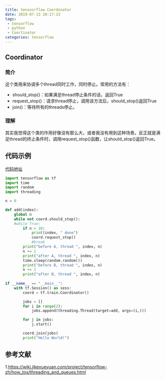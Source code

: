 ```yaml
---
title: tensosrflow Coordinator
date: 2019-07-13 20:17:13
tags:
 - tensorflow
 - python
 - Coortinator
categories: tensorflow
---
```



## Coordinator
### 简介
这个类用来协调多个thread同时工作，同时停止。常用的方法有：
- should_stop()：如果满足thread停止条件的话，返回True
- request_stop()：请求thread停止，调用该方法后，should_stop()返回True
- join(<list of threads>)：等待所有的threads停止。

### 理解
其实我觉得这个类的作用好像没有那么大，或者我没有用到这种场景。反正就是满足thread的终止条件时，调用request_stop()函数，让should_stop()返回True。
## 代码示例
[代码地址](https://github.com/mxxhcm/code/blob/master/tf/ops/tf_train_Coordinator.py)
``` python
import tensorflow as tf
import time
import random
import threading

n = 0

def add(index):
    global n
    while not coord.should_stop():
    #while True:
        if n > 10:
            print(index, " done")
            coord.request_stop()
            #break
        print("before A, thread ", index, n)
        n += 1
        print("after A, thread ", index, n)
        time.sleep(random.random())
        print("before B, thread ", index, n)
        n += 1
        print("after B, thread ", index, n)
    
if __name__ == "__main__":
    with tf.Session() as sess:
        coord = tf.train.Coordinator()

        jobs = []
        for i in range(2):
            jobs.append(threading.Thread(target=add, args=(i,)))

        for j in jobs:
            j.start()

        coord.join(jobs)
        print("Hello World!")
```

## 参考文献
1.https://wiki.jikexueyuan.com/project/tensorflow-zh/how_tos/threading_and_queues.html
